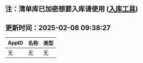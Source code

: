 ## 注：清单库已加密想要入库请使用 ([入库工具](https://github.com/BlankTMing/ManifestAutoUpdate/releases))

## 更新时间：2025-02-08 09:38:27
| AppID | 名称 | 类型  |
| :-------------------- | :----------------------------- | :----------- |
| 无 | 无 | 无 |
